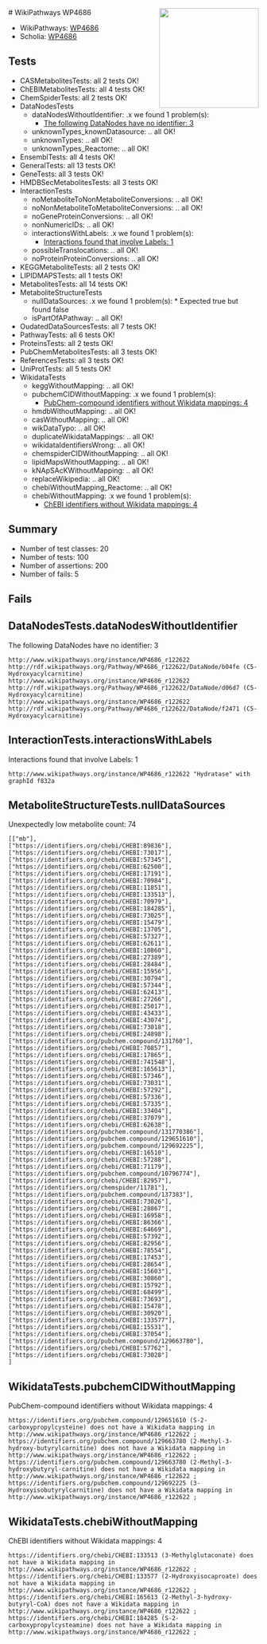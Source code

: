 <img style="float: right; width: 200px" src="https://upload.wikimedia.org/wikipedia/commons/thumb/8/83/Wplogo_with_text_500.png/640px-Wplogo_with_text_500.png" />
# WikiPathways WP4686

* WikiPathways: [WP4686](https://new.wikipathways.org/pathways/WP4686)
* Scholia: [WP4686](https://scholia.toolforge.org/wikipathways/WP4686)
## Tests
* CASMetabolitesTests: all 2 tests OK!
* ChEBIMetabolitesTests: all 4 tests OK!
* ChemSpiderTests: all 2 tests OK!
* DataNodesTests
    * dataNodesWithoutIdentifier: .x we found 1 problem(s):
        * [The following DataNodes have no identifier: 3](#d2d32fa2)
    * unknownTypes_knownDatasource: .. all OK!
    * unknownTypes: .. all OK!
    * unknownTypes_Reactome: .. all OK!
* EnsemblTests: all 4 tests OK!
* GeneralTests: all 13 tests OK!
* GeneTests: all 3 tests OK!
* HMDBSecMetabolitesTests: all 3 tests OK!
* InteractionTests
    * noMetaboliteToNonMetaboliteConversions: .. all OK!
    * noNonMetaboliteToMetaboliteConversions: .. all OK!
    * noGeneProteinConversions: .. all OK!
    * nonNumericIDs: .. all OK!
    * interactionsWithLabels: .x we found 1 problem(s):
        * [Interactions found that involve Labels: 1](#630d2678)
    * possibleTranslocations: .. all OK!
    * noProteinProteinConversions: .. all OK!
* KEGGMetaboliteTests: all 2 tests OK!
* LIPIDMAPSTests: all 1 tests OK!
* MetabolitesTests: all 14 tests OK!
* MetaboliteStructureTests
    * nullDataSources: .x we found 1 problem(s):
            * Expected true but found false
    * isPartOfAPathway: .. all OK!
* OudatedDataSourcesTests: all 7 tests OK!
* PathwayTests: all 6 tests OK!
* ProteinsTests: all 2 tests OK!
* PubChemMetabolitesTests: all 3 tests OK!
* ReferencesTests: all 3 tests OK!
* UniProtTests: all 5 tests OK!
* WikidataTests
    * keggWithoutMapping: .. all OK!
    * pubchemCIDWithoutMapping: .x we found 1 problem(s):
        * [PubChem-compound identifiers without Wikidata mappings: 4](#e6d6fc2)
    * hmdbWithoutMapping: .. all OK!
    * casWithoutMapping: .. all OK!
    * wikDataTypo: .. all OK!
    * duplicateWikidataMappings: .. all OK!
    * wikidataIdentifiersWrong: .. all OK!
    * chemspiderCIDWithoutMapping: .. all OK!
    * lipidMapsWithoutMapping: .. all OK!
    * kNApSAcKWithoutMapping: .. all OK!
    * replaceWikipedia: .. all OK!
    * chebiWithoutMapping_Reactome: .. all OK!
    * chebiWithoutMapping: .x we found 1 problem(s):
        * [ChEBI identifiers without Wikidata mappings: 4](#a8d554d0)


## Summary

* Number of test classes: 20
* Number of tests: 100
* Number of assertions: 200
* Number of fails: 5

## Fails

<a name="d2d32fa2" />

## DataNodesTests.dataNodesWithoutIdentifier

The following DataNodes have no identifier: 3
```
http://www.wikipathways.org/instance/WP4686_r122622 http://rdf.wikipathways.org/Pathway/WP4686_r122622/DataNode/b04fe (C5-Hydroxyacylcarnitine)
http://www.wikipathways.org/instance/WP4686_r122622 http://rdf.wikipathways.org/Pathway/WP4686_r122622/DataNode/d06d7 (C5-Hydroxyacylcarnitine)
http://www.wikipathways.org/instance/WP4686_r122622 http://rdf.wikipathways.org/Pathway/WP4686_r122622/DataNode/f2471 (C5-Hydroxyacylcarnitine)
```

<a name="630d2678" />

## InteractionTests.interactionsWithLabels

Interactions found that involve Labels: 1
```
http://www.wikipathways.org/instance/WP4686_r122622 "Hydratase" with graphId f832a
```

<a name="91904247" />

## MetaboliteStructureTests.nullDataSources

Unexpectedly low metabolite count: 74
```
[["mb"],
["https://identifiers.org/chebi/CHEBI:89836"],
["https://identifiers.org/chebi/CHEBI:73017"],
["https://identifiers.org/chebi/CHEBI:57345"],
["https://identifiers.org/chebi/CHEBI:62500"],
["https://identifiers.org/chebi/CHEBI:17191"],
["https://identifiers.org/chebi/CHEBI:70984"],
["https://identifiers.org/chebi/CHEBI:11851"],
["https://identifiers.org/chebi/CHEBI:133513"],
["https://identifiers.org/chebi/CHEBI:70979"],
["https://identifiers.org/chebi/CHEBI:184285"],
["https://identifiers.org/chebi/CHEBI:73025"],
["https://identifiers.org/chebi/CHEBI:15479"],
["https://identifiers.org/chebi/CHEBI:13705"],
["https://identifiers.org/chebi/CHEBI:57327"],
["https://identifiers.org/chebi/CHEBI:62611"],
["https://identifiers.org/chebi/CHEBI:10860"],
["https://identifiers.org/chebi/CHEBI:27389"],
["https://identifiers.org/chebi/CHEBI:28484"],
["https://identifiers.org/chebi/CHEBI:15956"],
["https://identifiers.org/chebi/CHEBI:30794"],
["https://identifiers.org/chebi/CHEBI:57344"],
["https://identifiers.org/chebi/CHEBI:62413"],
["https://identifiers.org/chebi/CHEBI:27266"],
["https://identifiers.org/chebi/CHEBI:25017"],
["https://identifiers.org/chebi/CHEBI:43433"],
["https://identifiers.org/chebi/CHEBI:43074"],
["https://identifiers.org/chebi/CHEBI:73018"],
["https://identifiers.org/chebi/CHEBI:24898"],
["https://identifiers.org/pubchem.compound/131760"],
["https://identifiers.org/chebi/CHEBI:70857"],
["https://identifiers.org/chebi/CHEBI:17865"],
["https://identifiers.org/chebi/CHEBI:741548"],
["https://identifiers.org/chebi/CHEBI:165613"],
["https://identifiers.org/chebi/CHEBI:57346"],
["https://identifiers.org/chebi/CHEBI:73031"],
["https://identifiers.org/chebi/CHEBI:57292"],
["https://identifiers.org/chebi/CHEBI:57336"],
["https://identifiers.org/chebi/CHEBI:57335"],
["https://identifiers.org/chebi/CHEBI:33404"],
["https://identifiers.org/chebi/CHEBI:37079"],
["https://identifiers.org/chebi/CHEBI:62638"],
["https://identifiers.org/pubchem.compound/131770386"],
["https://identifiers.org/pubchem.compound/129651610"],
["https://identifiers.org/pubchem.compound/129692225"],
["https://identifiers.org/chebi/CHEBI:16510"],
["https://identifiers.org/chebi/CHEBI:57288"],
["https://identifiers.org/chebi/CHEBI:71179"],
["https://identifiers.org/pubchem.compound/10796774"],
["https://identifiers.org/chebi/CHEBI:82957"],
["https://identifiers.org/chemspider/11781"],
["https://identifiers.org/pubchem.compound/137383"],
["https://identifiers.org/chebi/CHEBI:73026"],
["https://identifiers.org/chebi/CHEBI:28867"],
["https://identifiers.org/chebi/CHEBI:16958"],
["https://identifiers.org/chebi/CHEBI:86366"],
["https://identifiers.org/chebi/CHEBI:64669"],
["https://identifiers.org/chebi/CHEBI:57392"],
["https://identifiers.org/chebi/CHEBI:82956"],
["https://identifiers.org/chebi/CHEBI:78554"],
["https://identifiers.org/chebi/CHEBI:17453"],
["https://identifiers.org/chebi/CHEBI:28654"],
["https://identifiers.org/chebi/CHEBI:15603"],
["https://identifiers.org/chebi/CHEBI:30860"],
["https://identifiers.org/chebi/CHEBI:15792"],
["https://identifiers.org/chebi/CHEBI:68499"],
["https://identifiers.org/chebi/CHEBI:73693"],
["https://identifiers.org/chebi/CHEBI:15478"],
["https://identifiers.org/chebi/CHEBI:30920"],
["https://identifiers.org/chebi/CHEBI:133577"],
["https://identifiers.org/chebi/CHEBI:15531"],
["https://identifiers.org/chebi/CHEBI:37054"],
["https://identifiers.org/pubchem.compound/129663780"],
["https://identifiers.org/chebi/CHEBI:57762"],
["https://identifiers.org/chebi/CHEBI:73028"]
]
```

<a name="e6d6fc2" />

## WikidataTests.pubchemCIDWithoutMapping

PubChem-compound identifiers without Wikidata mappings: 4
```
https://identifiers.org/pubchem.compound/129651610 (S-2-carboxypropylcysteine) does not have a Wikidata mapping in http://www.wikipathways.org/instance/WP4686_r122622 ; 
https://identifiers.org/pubchem.compound/129663780 (2-Methyl-3-hydroxy-butyrylcarnitine) does not have a Wikidata mapping in http://www.wikipathways.org/instance/WP4686_r122622 ; 
https://identifiers.org/pubchem.compound/129663780 (2-Methyl-3-hydroxybutyryl-carnitine) does not have a Wikidata mapping in http://www.wikipathways.org/instance/WP4686_r122622 ; 
https://identifiers.org/pubchem.compound/129692225 (3-Hydroxyisobutyrylcarnitine) does not have a Wikidata mapping in http://www.wikipathways.org/instance/WP4686_r122622 ; 
```

<a name="a8d554d0" />

## WikidataTests.chebiWithoutMapping

ChEBI identifiers without Wikidata mappings: 4
```
https://identifiers.org/chebi/CHEBI:133513 (3-Methylglutaconate) does not have a Wikidata mapping in http://www.wikipathways.org/instance/WP4686_r122622 ; 
https://identifiers.org/chebi/CHEBI:133577 (2-Hydroxyisocaproate) does not have a Wikidata mapping in http://www.wikipathways.org/instance/WP4686_r122622 ; 
https://identifiers.org/chebi/CHEBI:165613 (2-Methyl-3-hydroxy-butyryl-CoA) does not have a Wikidata mapping in http://www.wikipathways.org/instance/WP4686_r122622 ; 
https://identifiers.org/chebi/CHEBI:184285 (S-2-carboxypropylcysteamine) does not have a Wikidata mapping in http://www.wikipathways.org/instance/WP4686_r122622 ; 
```

